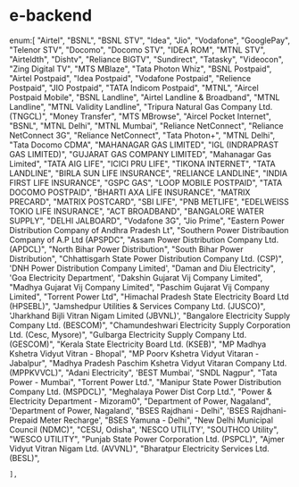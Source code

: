 # e-backend

 enum:[
      "Airtel",
      "BSNL",
      "BSNL STV",
      "Idea",
      "Jio",
      "Vodafone",
      "GooglePay",
      "Telenor STV",
      "Docomo",
      "Docomo STV",
      "IDEA ROM",
      "MTNL STV",
      "Airteldth",
      "Dishtv",
      "Reliance BIGTV",
      "Sundirect",
      "Tatasky",
      "Videocon",
      "Zing Digital TV",
      "MTS MBlaze",
      "Tata Photon Whiz",
      "BSNL Postpaid",
      "Airtel Postpaid",
      "Idea Postpaid",
      "Vodafone Postpaid",
      "Relience Postpaid",
      "JIO Postpaid",
      "TATA Indicom Postpaid",
      "MTNL",
      "Aircel Postpaid Mobile",
      "BSNL Landline",
      "Airtel Landline & Broadband",
      "MTNL Landline",
      "MTNL Validity Landline",
      "Tripura Natural Gas Company Ltd. (TNGCL)",
      "Money Transfer",
      "MTS MBrowse",
      "Aircel Pocket Internet",
      "BSNL",
      "MTNL Delhi",
      "MTNL Mumbai",
      "Reliance NetConnect",
      "Reliance NetConnect 3G",
      "Reliance NetConnect",
      "Tata Photon+",
      "MTNL Delhi",
       "Tata Docomo CDMA",
       "MAHANAGAR GAS LIMITED",
       "IGL (INDRAPRAST GAS LIMITED)",
       "GUJARAT GAS COMPANY LIMITED",
       "Mahanagar Gas Limited",
       "TATA AIG LIFE",
       "ICICI PRU LIFE",
       "TIKONA INTERNET",
       "TATA LANDLINE",
       "BIRLA SUN LIFE INSURANCE",
       "RELIANCE LANDLINE",
       "INDIA FIRST LIFE INSURANCE",
       "GSPC GAS",
       "LOOP MOBILE POSTPAID",
       "TATA DOCOMO POSTPAID",
       "BHARTI AXA LIFE INSURANCE",
       "MATRIX PRECARD",
       "MATRIX POSTCARD",
       "SBI LIFE",
       "PNB METLIFE",
       "EDELWEISS TOKIO LIFE INSURANCE",
       "ACT BROADBAND",
       "BANGALORE WATER SUPPLY",
       "DELHI JALBOARD",
        "Vodafone 3G",
        "Jio Prime",
        "Eastern Power Distribution Company of Andhra Pradesh Lt",
        "Southern Power Distribaution Company of A.P Ltd (APSPDC",
         "Assam Power Distribution Company Ltd. (APDCL)",
"North Bihar Power Distribution",
"South Bihar Power Distribution",
"Chhattisgarh State Power Distribution Company Ltd. (CSP)",
'DNH Power Distribution Company Limited',
"Daman and Diu Electricity",
'Goa Electricity Department',
"Dakshin Gujarat Vij Company Limited",
"Madhya Gujarat Vij Company Limited",
"Paschim Gujarat Vij Company Limited",
"Torrent Power Ltd",
"Himachal Pradesh State Electricity Board Ltd (HPSEBL)",
"Jamshedpur Utilities & Services Company Ltd. (JUSCO)",
'Jharkhand Bijli Vitran Nigam Limited (JBVNL)',
"Bangalore Electricity Supply Company Ltd. (BESCOM)",
"Chamundeshwari Electricity Supply Corporation Ltd. (Cesc, Mysore)",
"Gulbarga Electricity Supply Company Ltd. (GESCOM)",
"Kerala State Electricity Board Ltd. (KSEB)",
"MP Madhya Kshetra Vidyut Vitran - Bhopal",
"MP Poorv Kshetra Vidyut Vitaran - Jabalpur",
"Madhya Pradesh Paschim Kshetra Vidyut Vitaran Company Ltd. (MPPKVVCL)",
"Adani Electricity",
'BEST Mumbai',
"SNDL Nagpur",
"Tata Power - Mumbai",
"Torrent Power Ltd.",
"Manipur State Power Distribution Company Ltd. (MSPDCL)",
"Meghalaya Power Dist Corp Ltd.",
"Power & Electricity Department - Mizoram0",
"Department of Power, Nagaland",
'Department of Power, Nagaland',
"BSES Rajdhani - Delhi",
'BSES Rajdhani- Prepaid Meter Recharge',
"BSES Yamuna - Delhi",
"New Delhi Municipal Council (NDMC)",
"CESU, Odisha",
'NESCO UTILITY',
"SOUTHCO Utility",
"WESCO UTILITY",
"Punjab State Power Corporation Ltd. (PSPCL)",
"Ajmer Vidyut Vitran Nigam Ltd. (AVVNL)",
"Bharatpur Electricity Services Ltd. (BESL)",


    ],